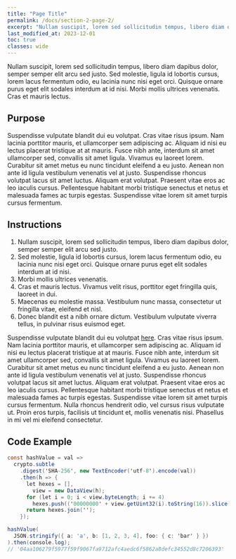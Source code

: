 ```yaml
---
title: "Page Title"
permalink: /docs/section-2-page-2/
excerpt: "Nullam suscipit, lorem sed sollicitudin tempus, libero diam dapibus dolor."
last_modified_at: 2023-12-01
toc: true
classes: wide
---
```


Nullam suscipit, lorem sed sollicitudin tempus, libero diam dapibus dolor, semper semper elit arcu sed justo. Sed molestie, ligula id lobortis cursus, lorem lacus fermentum odio, eu lacinia nunc nisi eget orci. Quisque ornare purus eget elit sodales interdum at id nisi. Morbi mollis ultrices venenatis. Cras et mauris lectus.

## Purpose

Suspendisse vulputate blandit dui eu volutpat. Cras vitae risus ipsum. Nam lacinia porttitor mauris, et ullamcorper sem adipiscing ac. Aliquam id nisi eu lectus placerat tristique at at mauris. Fusce nibh ante, interdum sit amet ullamcorper sed, convallis sit amet ligula. Vivamus eu laoreet lorem. Curabitur sit amet metus eu nunc tincidunt eleifend a eu justo. Aenean non ante id ligula vestibulum venenatis vel at justo. Suspendisse rhoncus volutpat lacus sit amet luctus. Aliquam erat volutpat. Praesent vitae eros ac leo iaculis cursus. Pellentesque habitant morbi tristique senectus et netus et malesuada fames ac turpis egestas. Suspendisse vitae lorem sit amet turpis cursus fermentum.

## Instructions

1. Nullam suscipit, lorem sed sollicitudin tempus, libero diam dapibus dolor, semper semper elit arcu sed justo.
2. Sed molestie, ligula id lobortis cursus, lorem lacus fermentum odio, eu lacinia nunc nisi eget orci. Quisque ornare purus eget elit sodales interdum at id nisi.
3. Morbi mollis ultrices venenatis.
4. Cras et mauris lectus. Vivamus velit risus, porttitor eget fringilla quis, laoreet in dui.
5. Maecenas eu molestie massa. Vestibulum nunc massa, consectetur ut fringilla vitae, eleifend et nisl.
6. Donec blandit est a nibh ornare dictum. Vestibulum vulputate viverra tellus, in pulvinar risus euismod eget.

Suspendisse vulputate blandit dui eu volutpat [here](#). Cras vitae risus ipsum. Nam lacinia porttitor mauris, et ullamcorper sem adipiscing ac. Aliquam id nisi eu lectus placerat tristique at at mauris. Fusce nibh ante, interdum sit amet ullamcorper sed, convallis sit amet ligula. Vivamus eu laoreet lorem. Curabitur sit amet metus eu nunc tincidunt eleifend a eu justo. Aenean non ante id ligula vestibulum venenatis vel at justo. Suspendisse rhoncus volutpat lacus sit amet luctus. Aliquam erat volutpat. Praesent vitae eros ac leo iaculis cursus. Pellentesque habitant morbi tristique senectus et netus et malesuada fames ac turpis egestas. Suspendisse vitae lorem sit amet turpis cursus fermentum. Nulla rhoncus hendrerit odio, vel cursus risus vulputate ut. Proin eros turpis, facilisis ut tincidunt et, mollis venenatis nisi. Phasellus in mi vel mi eleifend consectetur.

## Code Example

```cs
const hashValue = val =>
  crypto.subtle
    .digest('SHA-256', new TextEncoder('utf-8').encode(val))
    .then(h => {
      let hexes = [],
        view = new DataView(h);
      for (let i = 0; i < view.byteLength; i += 4)
        hexes.push(('00000000' + view.getUint32(i).toString(16)).slice(-8));
      return hexes.join('');
    });

hashValue(
  JSON.stringify({ a: 'a', b: [1, 2, 3, 4], foo: { c: 'bar' } })
).then(console.log);
// '04aa106279f5977f59f9067fa9712afc4aedc6f5862a8defc34552d8c7206393'
```
